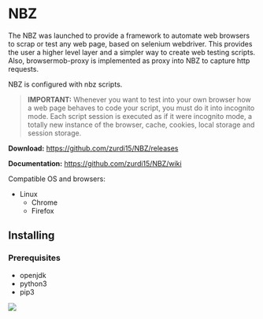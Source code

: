 <h1>NBZ</h1>

The NBZ was launched to provide a framework to automate web browsers to scrap or test any web page, based on selenium webdriver. This provides the user a higher level layer and a simpler way to create web testing scripts. Also, browsermob-proxy is implemented as proxy into NBZ to capture http requests.

NBZ is configured with nbz scripts.

> <b>IMPORTANT:</b> Whenever you want to test into your own browser how a web page behaves to code your script, you must do it into incognito mode. Each script session is executed as if it were incognito mode, a totally new instance of the browser, cache, cookies, local storage and session storage.

<b>Download:</b> https://github.com/zurdi15/NBZ/releases

<b>Documentation:</b> https://github.com/zurdi15/NBZ/wiki

Compatible OS and browsers:

  - Linux
    - Chrome
    - Firefox

<h2>Installing</h2>

 <h3>Prerequisites</h3>

  - openjdk
  - python3
  - pip3

![](https://media.giphy.com/media/26n79jmM0LlJwtpi8/giphy.gif)
